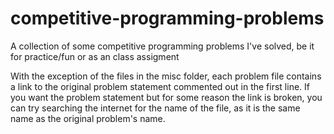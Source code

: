 # competitive-programming-problems
A collection of some competitive programming problems I've solved, be it for practice/fun or as an class assigment

With the exception of the files in the misc folder, each problem file contains a link to the original problem statement commented out in the first line. If you want the problem statement but for some reason the link is broken, you can try searching the internet for the name of the file, as it is the same name as the original problem's name.
